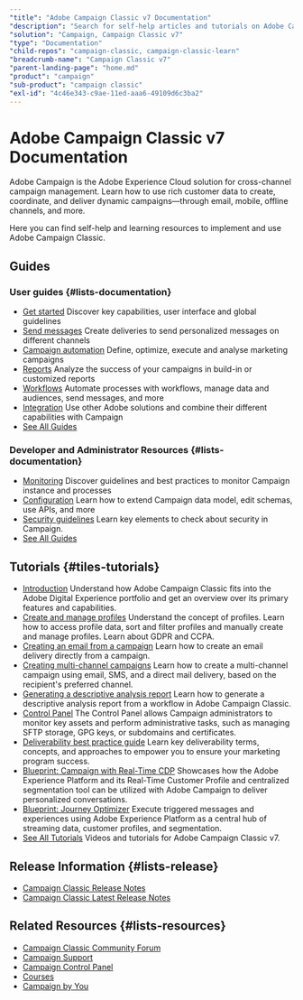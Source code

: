 ```yaml
---
"title": "Adobe Campaign Classic v7 Documentation"
"description": "Search for self-help articles and tutorials on Adobe Campaign Classic v7. Learn strategies and best practices from experts in live and on-demand video events."
"solution": "Campaign, Campaign Classic v7"
"type": "Documentation"
"child-repos": "campaign-classic, campaign-classic-learn"
"breadcrumb-name": "Campaign Classic v7"
"parent-landing-page": "home.md"
"product": "campaign"
"sub-product": "campaign classic"
"exl-id": "4c46e343-c9ae-11ed-aaa6-49109d6c3ba2"
---
```



# Adobe Campaign Classic v7 Documentation



Adobe Campaign is the Adobe Experience Cloud solution for cross-channel campaign management. Learn how to use rich customer data to create, coordinate, and deliver dynamic campaigns—through email, mobile, offline channels, and more.


Here you can find self-help and learning resources to implement and use Adobe Campaign Classic.


## Guides



### User guides {#lists-documentation}



* [Get started](https://experienceleague.adobe.com/docs/campaign-classic/using/getting-started/starting-with-adobe-campaign/about-adobe-campaign-classic.html)
  Discover key capabilities, user interface and global guidelines
* [Send messages](https://experienceleague.adobe.com/docs/campaign-classic/using/sending-messages/communication-channels.html)
  Create deliveries to send personalized messages on different channels
* [Campaign automation](https://experienceleague.adobe.com/docs/campaign-classic/using/orchestrating-campaigns/about-marketing-campaigns/designing-marketing-campaigns.html)
  Define, optimize, execute and analyse marketing campaigns
* [Reports](https://experienceleague.adobe.com/docs/campaign-classic/using/reporting/reporting-in-adobe-campaign/about-adobe-campaign-reporting-tools.html)
  Analyze the success of your campaigns in build-in or customized reports
* [Workflows](https://experienceleague.adobe.com/docs/campaign-classic/using/automating-with-workflows/introduction/about-workflows.html)
  Automate processes with workflows, manage data and audiences, send messages, and more
* [Integration](https://experienceleague.adobe.com/docs/campaign-classic/using/integrating-with-adobe-experience-cloud/about-campaign-integrations.html)
  Use other Adobe solutions and combine their different capabilities with Campaign
* [See All Guides](https://experienceleague.adobe.com/docs/campaign-classic/using/campaign-classic-home.html)

### Developer and Administrator Resources {#lists-documentation}



* [Monitoring](https://experienceleague.adobe.com/docs/campaign-classic/using/monitoring-campaign-classic/introduction/monitoring-guidelines.html)
  Discover guidelines and best practices to monitor Campaign instance and processes
* [Configuration](https://experienceleague.adobe.com/docs/campaign-classic/using/configuring-campaign-classic/data-model/about-data-model.html)
  Learn how to extend Campaign data model, edit schemas, use APIs, and more
* [Security guidelines](https://helpx.adobe.com/campaign/kb/acc-security.html)
  Learn key elements to check about security in Campaign.
* [See All Guides](https://experienceleague.adobe.com/docs/campaign-classic/using/campaign-classic-home.html)

## Tutorials {#tiles-tutorials}



* [Introduction](https://experienceleague.adobe.com/docs/campaign-classic-learn/tutorials/getting-started/introduction-to-adobe-campaign-classic.html)
  Understand how Adobe Campaign Classic fits into the Adobe Digital Experience portfolio and get an overview over its primary features and capabilities.
* [Create and manage profiles](https://experienceleague.adobe.com/docs/campaign-classic-learn/tutorials/profile-management/create-and-manage-profiles.html)
  Understand the concept of profiles. Learn how to access profile data, sort and filter profiles and manually create and manage profiles. Learn about GDPR and CCPA.
* [Creating an email from a campaign](https://experienceleague.adobe.com/docs/campaign-classic-learn/tutorials/getting-started/creating-a-campaign-and-an-email.html)
  Learn how to create an email delivery directly from a campaign.
* [Creating multi-channel campaigns](https://experienceleague.adobe.com/docs/campaign-classic-learn/tutorials/orchestration/multi-channel-campaigns.html)
  Learn how to create a multi-channel campaign using email, SMS, and a direct mail delivery, based on the recipient's preferred channel.
* [Generating a descriptive analysis report](https://experienceleague.adobe.com/docs/campaign-classic-learn/tutorials/reporting/generating-a-descriptive-analysis-report.html)
  Learn how to generate a descriptive analysis report from a workflow in Adobe Campaign Classic.
* [Control Panel](https://experienceleague.adobe.com/docs/control-panel-learn/tutorials/control-panel-overview.html)
  The Control Panel allows Campaign administrators to monitor key assets and perform administrative tasks, such as managing SFTP storage, GPG keys, or subdomains and certificates.
* [Deliverability best practice guide](https://experienceleague.adobe.com/docs/deliverability-learn/deliverability-best-practice-guide/introduction.html)
  Learn key deliverability terms, concepts, and approaches to empower you to ensure your marketing program success.
* [Blueprint: Campaign with Real-Time CDP](https://experienceleague.adobe.com/docs/blueprints-learn/architecture/customer-journeys/campaign-v7/rtcdp-and-campaign.html)
  Showcases how the Adobe Experience Platform and its Real-Time Customer Profile and centralized segmentation tool can be utilized with Adobe Campaign to deliver personalized conversations.
* [Blueprint: Journey Optimizer](https://experienceleague.adobe.com/docs/blueprints-learn/architecture/customer-journeys/journey-optimizer/journey-optimizer.html)
  Execute triggered messages and experiences using Adobe Experience Platform as a central hub of streaming data, customer profiles, and segmentation.
* [See All Tutorials](https://experienceleague.adobe.com/docs/campaign-classic-learn/tutorials/overview.html)
  Videos and tutorials for Adobe Campaign Classic v7.

## Release Information {#lists-release}



* [Campaign Classic Release Notes](https://experienceleague.adobe.com/docs/release-notes/experience-cloud/current.html#ac)
* [Campaign Classic Latest Release Notes](https://experienceleague.adobe.com/docs/campaign-classic/using/release-notes/latest-release.html)

## Related Resources {#lists-resources}



* [Campaign Classic Community Forum](https://experienceleaguecommunities.adobe.com/t5/adobe-campaign-classic/ct-p/adobe-campaign-classic-community)
* [Campaign Support](https://experienceleague.adobe.com/?support-solution=Campaign#support)
* [Campaign Control Panel](https://experienceleague.adobe.com/docs/control-panel/using/control-panel-home.html)
* [Courses](https://experienceleague.adobe.com/?Solution=Campaign+Classic#courses)
* [Campaign by You](https://experienceleague.adobe.com/docs/experiences-by-you/experiences-by-you/campaign/overview.html)
